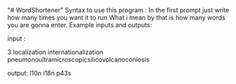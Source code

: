 "# WordShortener" 
Syntax to use this program :
In the first prompt just write how many times you want it to run What i mean by that is how many words you are gonna enter.
Example inputs and outputs: 

input :

3
localization
internationalization
pneumonoultramicroscopicsilicovolcanoconiosis

output: 
l10n
i18n
p43s
